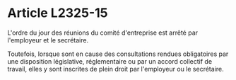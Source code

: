 # Article L2325-15

 

L'ordre du jour des réunions du comité d'entreprise est arrêté par l'employeur et le secrétaire.

Toutefois, lorsque sont en cause des consultations rendues obligatoires par une disposition législative, réglementaire ou par un accord collectif de travail, elles y sont inscrites de plein droit par l'employeur ou le secrétaire.
